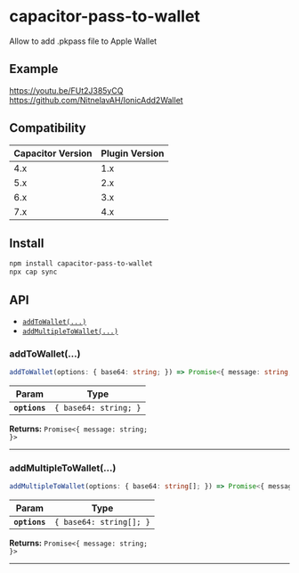 # capacitor-pass-to-wallet

Allow to add .pkpass file to Apple Wallet

## Example
https://youtu.be/FUt2J385yCQ
https://github.com/NitnelavAH/IonicAdd2Wallet

## Compatibility

| Capacitor Version  | Plugin Version |
| ------------- | ------------- |
| 4.x  | 1.x  |
| 5.x  | 2.x |
| 6.x  | 3.x |
| 7.x  | 4.x |

## Install

```bash
npm install capacitor-pass-to-wallet
npx cap sync
```

## API

<docgen-index>

* [`addToWallet(...)`](#addtowallet)
* [`addMultipleToWallet(...)`](#addmultipletowallet)

</docgen-index>

<docgen-api>
<!--Update the source file JSDoc comments and rerun docgen to update the docs below-->

### addToWallet(...)

```typescript
addToWallet(options: { base64: string; }) => Promise<{ message: string; }>
```

| Param         | Type                             |
| ------------- | -------------------------------- |
| **`options`** | <code>{ base64: string; }</code> |

**Returns:** <code>Promise&lt;{ message: string; }&gt;</code>

--------------------


### addMultipleToWallet(...)

```typescript
addMultipleToWallet(options: { base64: string[]; }) => Promise<{ message: string; }>
```

| Param         | Type                               |
| ------------- | ---------------------------------- |
| **`options`** | <code>{ base64: string[]; }</code> |

**Returns:** <code>Promise&lt;{ message: string; }&gt;</code>

--------------------

</docgen-api>
